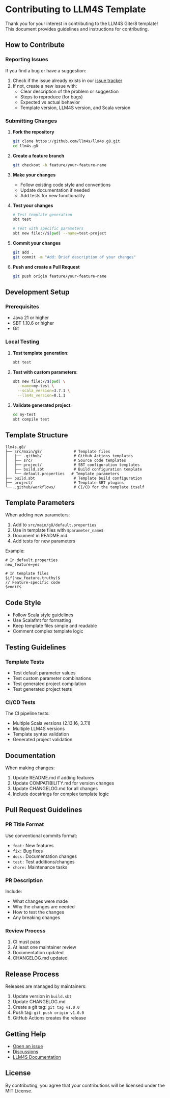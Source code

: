 # Contributing to LLM4S Template

Thank you for your interest in contributing to the LLM4S Giter8 template! This document provides guidelines and instructions for contributing.

## How to Contribute

### Reporting Issues

If you find a bug or have a suggestion:

1. Check if the issue already exists in our [issue tracker](https://github.com/llm4s/llm4s.g8/issues)
2. If not, create a new issue with:
   - Clear description of the problem or suggestion
   - Steps to reproduce (for bugs)
   - Expected vs actual behavior
   - Template version, LLM4S version, and Scala version

### Submitting Changes

1. **Fork the repository**
   ```bash
   git clone https://github.com/llm4s/llm4s.g8.git
   cd llm4s.g8
   ```

2. **Create a feature branch**
   ```bash
   git checkout -b feature/your-feature-name
   ```

3. **Make your changes**
   - Follow existing code style and conventions
   - Update documentation if needed
   - Add tests for new functionality

4. **Test your changes**
   ```bash
   # Test template generation
   sbt test
   
   # Test with specific parameters
   sbt new file://$(pwd) --name=test-project
   ```

5. **Commit your changes**
   ```bash
   git add .
   git commit -m "Add: Brief description of your changes"
   ```

6. **Push and create a Pull Request**
   ```bash
   git push origin feature/your-feature-name
   ```

## Development Setup

### Prerequisites

- Java 21 or higher
- SBT 1.10.6 or higher
- Git

### Local Testing

1. **Test template generation**:
   ```bash
   sbt test
   ```

2. **Test with custom parameters**:
   ```bash
   sbt new file://$(pwd) \
     --name=my-test \
     --scala_version=3.7.1 \
     --llm4s_version=0.1.1
   ```

3. **Validate generated project**:
   ```bash
   cd my-test
   sbt compile test
   ```

## Template Structure

```
llm4s.g8/
├── src/main/g8/              # Template files
│   ├── .github/              # GitHub Actions templates
│   ├── src/                  # Source code templates
│   ├── project/              # SBT configuration templates
│   ├── build.sbt             # Build configuration template
│   └── default.properties   # Template parameters
├── build.sbt                 # Template build configuration
├── project/                  # Template SBT plugins
└── .github/workflows/        # CI/CD for the template itself
```

## Template Parameters

When adding new parameters:

1. Add to `src/main/g8/default.properties`
2. Use in template files with `$parameter_name$`
3. Document in README.md
4. Add tests for new parameters

Example:
```properties
# In default.properties
new_feature=yes

# In template files
$if(new_feature.truthy)$
// Feature-specific code
$endif$
```

## Code Style

- Follow Scala style guidelines
- Use Scalafmt for formatting
- Keep template files simple and readable
- Comment complex template logic

## Testing Guidelines

### Template Tests

- Test default parameter values
- Test custom parameter combinations
- Test generated project compilation
- Test generated project tests

### CI/CD Tests

The CI pipeline tests:
- Multiple Scala versions (2.13.16, 3.7.1)
- Multiple LLM4S versions
- Template syntax validation
- Generated project validation

## Documentation

When making changes:

1. Update README.md if adding features
2. Update COMPATIBILITY.md for version changes
3. Update CHANGELOG.md for all changes
4. Include docstrings for complex template logic

## Pull Request Guidelines

### PR Title Format

Use conventional commits format:
- `feat:` New features
- `fix:` Bug fixes
- `docs:` Documentation changes
- `test:` Test additions/changes
- `chore:` Maintenance tasks

### PR Description

Include:
- What changes were made
- Why the changes are needed
- How to test the changes
- Any breaking changes

### Review Process

1. CI must pass
2. At least one maintainer review
3. Documentation updated
4. CHANGELOG.md updated

## Release Process

Releases are managed by maintainers:

1. Update version in `build.sbt`
2. Update CHANGELOG.md
3. Create a git tag: `git tag v1.0.0`
4. Push tag: `git push origin v1.0.0`
5. GitHub Actions creates the release

## Getting Help

- [Open an issue](https://github.com/llm4s/llm4s.g8/issues)
- [Discussions](https://github.com/llm4s/llm4s.g8/discussions)
- [LLM4S Documentation](https://llm4s.org)

## License

By contributing, you agree that your contributions will be licensed under the MIT License.